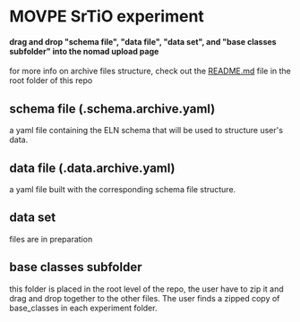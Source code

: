 # MOVPE SrTiO experiment

#### drag and drop "schema file", "data file", "data set", and "base classes subfolder" into the nomad upload page 

for more info on archive files structure, check out the [README.md](https://github.com/FAIRmat-Experimental/Area_A_application_definitions/blob/main/README.md) file in the root folder of this repo

## schema file (.schema.archive.yaml)
  
a yaml file containing the ELN schema that will be used to structure user's data. 

## data file (.data.archive.yaml)

a yaml file built with the corresponding schema file structure. 

## data set 

files are in preparation

 ## base classes subfolder

this folder is placed in the root level of the repo, the user have to zip it and drag and drop together to the other files. The user finds a zipped copy of base_classes in each experiment folder.
